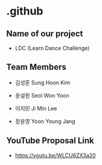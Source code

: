 # .github

## Name of our project

- LDC (Learn Dance Challenge)

## Team Members

- 김성훈 Sung Hoon Kim

- 윤설원 Seol Won Yoon

- 이지민 Ji Min Lee
 
- 장윤영 Yoon Young Jang

## YouTube Proposal Link

- https://youtu.be/WLCU6ZX3a20
